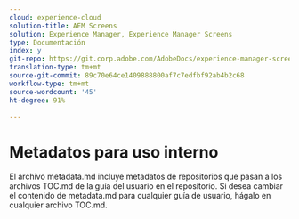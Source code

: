 ```yaml
---
cloud: experience-cloud
solution-title: AEM Screens
solution: Experience Manager, Experience Manager Screens
type: Documentación
index: y
git-repo: https://git.corp.adobe.com/AdobeDocs/experience-manager-screens.es-ES
translation-type: tm+mt
source-git-commit: 89c70e64ce1409888800af7c7edfbf92ab4b2c68
workflow-type: tm+mt
source-wordcount: '45'
ht-degree: 91%

---
```



# Metadatos para uso interno

El archivo metadata.md incluye metadatos de repositorios que pasan a los archivos TOC.md de la guía del usuario en el repositorio. Si desea cambiar el contenido de metadata.md para cualquier guía de usuario, hágalo en cualquier archivo TOC.md.
